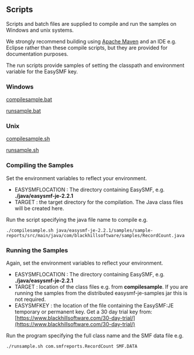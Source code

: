 ## Scripts

Scripts and batch files are supplied to compile and run the samples on Windows and unix systems.

We strongly recommend building using [Apache Maven](https://maven.apache.org/) and an IDE e.g. Eclipse rather than these compile scripts, but they are provided for documentation purposes.

The run scripts provide samples of setting the classpath and environment variable for the EasySMF key.

### Windows

[compilesample.bat](../scripts/compilesample.bat)

[runsample.bat](../scripts/runsample.bat)

### Unix

[compilesample.sh](../scripts/compilesample.sh)

[runsample.sh](../scripts/runsample.sh)


### Compiling the Samples

Set the environment variables to reflect your environment.
 - EASYSMFLOCATION : The directory containing EasySMF, e.g. **./java/easysmf-je-2.2.1**
 - TARGET : the target directory for the compilation. The Java class files will be created here.

Run the script specifying the java file name to compile e.g.
```
./compilesample.sh java/easysmf-je-2.2.1/samples/sample-reports/src/main/java/com/blackhillsoftware/samples/RecordCount.java
```

### Running the Samples

Again, set the environment variables to reflect your environment.
 - EASYSMFLOCATION : The directory containing EasySMF, e.g. **./java/easysmf-je-2.2.1**
 - TARGET : location of the class files e.g. from **compilesample**. If you are running the samples from the distributed easysmf-je-samples jar this is not required.
 - EASYSMFKEY : the location of the file containing the EasySMF:JE temporary or permanent key. Get a 30 day trial key from:  
 [https://www.blackhillsoftware.com/30-day-trial/](https://www.blackhillsoftware.com/30-day-trial/)

Run the program specifying the full class name and the SMF data file e.g.
```
./runsample.sh com.smfreports.RecordCount SMF.DATA
```